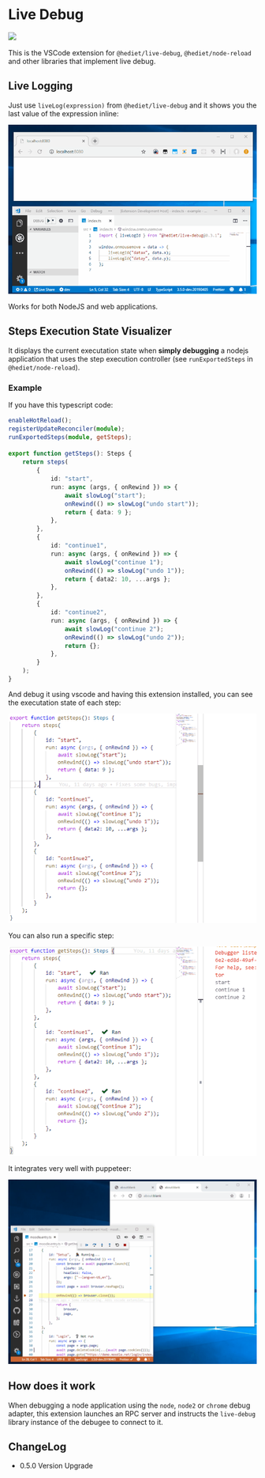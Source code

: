 # Live Debug

[![](https://img.shields.io/twitter/follow/hediet_dev.svg?style=social)](https://twitter.com/intent/follow?screen_name=hediet_dev)

This is the VSCode extension for `@hediet/live-debug`, `@hediet/node-reload`
and other libraries that implement live debug.

## Live Logging

Just use `liveLog(expression)` from `@hediet/live-debug`
and it shows you the last value of the expression inline:

![Demo](./docs/demo-live-log.gif)

Works for both NodeJS and web applications.

## Steps Execution State Visualizer

It displays the current executation state when **simply debugging**
a nodejs application that uses the step execution controller
(see `runExportedSteps` in `@hediet/node-reload`).

### Example

If you have this typescript code:

```ts
enableHotReload();
registerUpdateReconciler(module);
runExportedSteps(module, getSteps);

export function getSteps(): Steps {
	return steps(
		{
			id: "start",
			run: async (args, { onRewind }) => {
				await slowLog("start");
				onRewind(() => slowLog("undo start"));
				return { data: 9 };
			},
		},
		{
			id: "continue1",
			run: async (args, { onRewind }) => {
				await slowLog("continue 1");
				onRewind(() => slowLog("undo 1"));
				return { data2: 10, ...args };
			},
		},
		{
			id: "continue2",
			run: async (args, { onRewind }) => {
				await slowLog("continue 2");
				onRewind(() => slowLog("undo 2"));
				return {};
			},
		}
	);
}
```

And debug it using vscode and having this extension installed, you can see the executation state of each step:

![Execution state](./docs/demo-vscode-steps1.gif)

You can also run a specific step:

![Move to step](./docs/demo-vscode-steps2.gif)

It integrates very well with puppeteer:

![Puppeteer Demo](./docs/demo-puppeteer.gif)

## How does it work

When debugging a node application using the `node`, `node2` or `chrome` debug adapter,
this extension launches an RPC server and
instructs the `live-debug` library instance of the debugee to connect to it.

## ChangeLog

-   0.5.0 Version Upgrade

